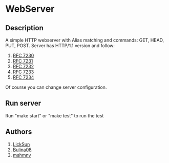 # WebServer
## Description
A simple HTTP webserver with Alias matching and commands: GET, HEAD, PUT, POST.
Server has HTTP/1.1 version and follow:
1. <a href="https://datatracker.ietf.org/doc/html/rfc7230">RFC 7230</a>
2. <a href="https://datatracker.ietf.org/doc/html/rfc7230">RFC 7231</a>
3. <a href="https://datatracker.ietf.org/doc/html/rfc7230">RFC 7232</a>
4. <a href="https://datatracker.ietf.org/doc/html/rfc7230">RFC 7233</a>
5. <a href="https://datatracker.ietf.org/doc/html/rfc7230">RFC 7234</a>

Of course you can change server configuration. 

## Run server
Run "make start" or "make test" to run the test

## Authors
1. <a href="https://github.com/LickSun">LickSun</a>
1. <a href="https://github.com/Bulina08">Bulina08</a>
3. <a href="https://github.com/mshmnv">mshmnv</a>
